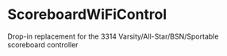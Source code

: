 # ScoreboardWiFiControl
Drop-in replacement for the 3314 Varsity/All-Star/BSN/Sportable scoreboard controller

